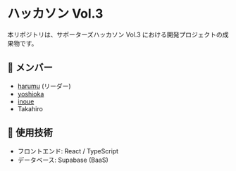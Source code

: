 # ハッカソン Vol.3

本リポジトリは、サポーターズハッカソン Vol.3 における開発プロジェクトの成果物です。

## 👥 メンバー

- [harumu](https://github.com/harunmu) (リーダー)
- [yoshioka](https://github.com/Tomhack24)
- [inoue](https://github.com/zebra2525Tai)
- Takahiro


## 🔧 使用技術

- フロントエンド: React / TypeScript
- データベース: Supabase (BaaS)

